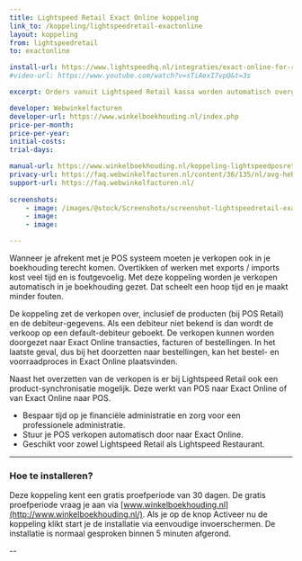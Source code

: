 ```yaml
---
title: Lightspeed Retail Exact Online koppeling
link_to: /koppeling/lightspeedretail-exactonline
layout: koppeling
from: lightspeedretail
to: exactonline

install-url: https://www.lightspeedhq.nl/integraties/exact-online-for-retail-en-restaurant/
#video-url: https://www.youtube.com/watch?v=sTiAexI7vpQ&t=3s

excerpt: Orders vanuit Lightspeed Retail kassa worden automatisch overgeheveld als facturen in ExactOnline. 

developer: Webwinkelfacturen
developer-url: https://www.winkelboekhouding.nl/index.php
price-per-month: 
price-per-year: 
initial-costs: 
trial-days: 

manual-url: https://www.winkelboekhouding.nl/koppeling-lightspeedposretail-exactonline.php
privacy-url: https://faq.webwinkelfacturen.nl/content/36/135/nl/avg-hebben-jullie-een-verwerkers_overeenkomst.html
support-url: https://faq.webwinkelfacturen.nl/
      
screenshots:
    - image: /images/@stock/Screenshots/screenshot-lightspeedretail-exactonline-1.jpg
    - image: 
    - image: 

---
```


Wanneer je afrekent met je POS systeem moeten je verkopen ook in je boekhouding terecht komen. Overtikken of werken met exports / imports kost veel tijd en is foutgevoelig. Met deze koppeling worden je verkopen automatisch in je boekhouding gezet. Dat scheelt een hoop tijd en je maakt minder fouten.

De koppeling zet de verkopen over, inclusief de producten (bij POS Retail) en de debiteur-gegevens. Als een debiteur niet bekend is dan wordt de verkoop op een default-debiteur geboekt. De verkopen kunnen worden doorgezet naar Exact Online transacties, facturen of bestellingen. In het laatste geval, dus bij het doorzetten naar bestellingen, kan het bestel- en voorraadproces in Exact Online plaatsvinden.

Naast het overzetten van de verkopen is er bij Lightspeed Retail ook een product-synchronisatie mogelijk. Deze werkt van POS naar Exact Online of van Exact Online naar POS.

* Bespaar tijd op je financiële administratie en zorg voor een professionele administratie.
* Stuur je POS verkopen automatisch door naar Exact Online.
* Geschikt voor zowel Lightspeed Retail als Lightspeed Restaurant.

---

### Hoe te installeren?
Deze koppeling kent een gratis proefperiode van 30 dagen. De gratis proefperiode vraag je aan via [www.winkelboekhouding.nl](http://www.winkelboekhouding.nl/). Als je op de knop Activeer nu de koppeling klikt start je de installatie via eenvoudige invoerschermen. De installatie is normaal gesproken binnen 5 minuten afgerond.

--

